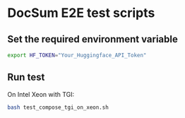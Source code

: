 # DocSum E2E test scripts

## Set the required environment variable

```bash
export HF_TOKEN="Your_Huggingface_API_Token"
```

## Run test


On Intel Xeon with TGI:

```bash
bash test_compose_tgi_on_xeon.sh
```